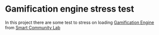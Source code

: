 # Gamification engine stress test

In this project there are some test to stress on loading [Gamification Engine](https://github.com/smartcommunitylab/smartcampus.gamification) from [Smart Community Lab](https://github.com/smartcommunitylab)
 